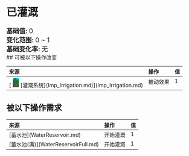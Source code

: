 # 已灌溉  
  
<div style="font-size:1.2em"><b>基础值: </b> 0 </div>  
<div style="font-size:1.2em"><b>变化范围: </b> 0 ~ 1 </div>  
<div style="font-size:1.2em"><b>基础变化率: </b> 无 </div>  
## 可被以下操作改变  
<style>
        .table8034 th,td{
            text-align:left;
            vertical-align:top;
        }
        </style><table class="table table-bordered table8034" data-toggle="table"  ><thead style=""><tr ><th  style=""  >来源</th><th  style=""  >操作</th><th  style=""  data-sortable="true"  >值</th></tr></thead><tr ><td  style=""  >[<div style="width:25px;display:inline-block;text-align:center"><img decoding="async" src="../wiki/Sprite/CropPlotGrowing.png" href="a.md" style="max-width:25px;max-height:25px;"></div>[灌溉系统](Imp_Irrigation.md)](Imp_Irrigation.md)</td><td  style=""  >被动效果</td><td  style=""  >1</td></tr></tbody></table>  
  
## 被以下操作需求  
<style>
        .table8234 th,td{
            text-align:left;
            vertical-align:top;
        }
        </style><table class="table table-bordered table8234" data-toggle="table"  ><thead style=""><tr ><th  style=""  >来源</th><th  style=""  >操作</th><th  style=""  data-sortable="true"  >值</th></tr></thead><tr ><td  style=""  >[蓄水池](WaterReservoir.md)</td><td  style=""  >开始灌溉</td><td  style=""  >1</td></tr><tr ><td  style=""  >[蓄水池(满)](WaterReservoirFull.md)</td><td  style=""  >开始灌溉</td><td  style=""  >1</td></tr></tbody></table>  
  


<script>document.title="已灌溉 - 卡牌生存百科 Card Survival Wiki";</script>